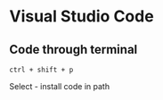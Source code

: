 # Visual Studio Code

## Code through terminal
```
ctrl + shift + p
```
Select - install code in path